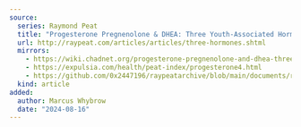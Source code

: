 ```yaml
---
source:
  series: Raymond Peat
  title: "Progesterone Pregnenolone & DHEA: Three Youth-Associated Hormones"
  url: http://raypeat.com/articles/articles/three-hormones.shtml
  mirrors:
    - https://wiki.chadnet.org/progesterone-pregnenolone-and-dhea-three-youth-associated-hormones
    - https://expulsia.com/health/peat-index/progesterone4.html
    - https://github.com/0x2447196/raypeatarchive/blob/main/documents/raypeat.com/three-hormones.md
  kind: article 
added:
  author: Marcus Whybrow
  date: "2024-08-16"
---
```

